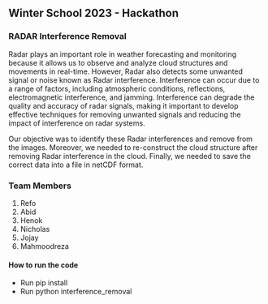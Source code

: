 ## Winter School 2023 - Hackathon
### RADAR Interference Removal


Radar plays an important role in weather forecasting and monitoring because it allows us to observe and analyze cloud structures and movements in real-time. However, Radar also detects some unwanted signal or noise known as Radar interference. Interference can occur due to a range of factors, including atmospheric conditions, reflections, electromagnetic interference, and jamming. Interference can degrade the quality and accuracy of radar signals, making it important to develop effective techniques for removing unwanted signals and reducing the impact of interference on radar systems.

Our objective was to identify these Radar interferences and remove from the images. Moreover, we needed to re-construct the cloud structure after removing Radar interference in the cloud. Finally, we needed to save the correct data into a file in netCDF format. 




### Team Members
1. Refo
2. Abid
3. Henok
4. Nicholas
5. Jojay
6. Mahmoodreza

#### How to run the code
- Run pip install
- Run python interference_removal



